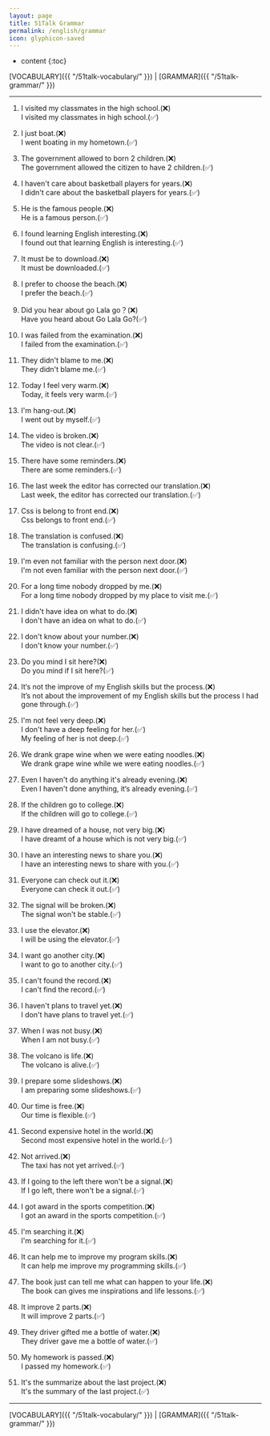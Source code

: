 ```yaml
---
layout: page
title: 51Talk Grammar
permalink: /english/grammar
icon: glyphicon-saved
---
```



* content
{:toc}

[VOCABULARY]({{ "/51talk-vocabulary/" }}) \|
[GRAMMAR]({{ "/51talk-grammar/" }})

---

1. I visited my classmates in the high school.(❌)  
I visited my classmates in high school.(✅)

2. I just boat.(❌)  
I went boating in my hometown.(✅)

3. The government allowed to born 2 children.(❌)  
The government allowed the citizen to have 2 children.(✅)

4. I haven't care about basketball players for years.(❌)   
I didn't care about the basketball players for years.(✅)

5. He is the famous people.(❌)    
He is a famous person.(✅)

6. I found learning English interesting.(❌)  
I found out that learning English is interesting.(✅)

7. It must be to download.(❌)  
It must be downloaded.(✅)

8. I prefer to choose the beach.(❌)  
I prefer the beach.(✅)

9. Did you hear about go Lala go？(❌)  
Have you heard about Go Lala Go?(✅)

10.  I was failed from the examination.(❌)  
I failed from the examination.(✅)

11. They didn't blame to me.(❌)  
They didn't blame me.(✅)

12. Today I feel very warm.(❌)  
Today, it feels very warm.(✅)

13. I'm hang-out.(❌)  
I went out by myself.(✅)

14. The video is broken.(❌)  
The video is not clear.(✅)

15. There have some reminders.(❌)  
There are some reminders.(✅)

16. The last week the editor has corrected our translation.(❌)  
Last week, the editor has corrected our translation.(✅)

17. Css is belong to front end.(❌)  
Css belongs to front end.(✅)

18. The translation is confused.(❌)  
The translation is confusing.(✅)

19. I'm even not familiar with the person next door.(❌)  
I'm not even familiar with the person next door.(✅)

20. For a long time nobody dropped by me.(❌)  
For a long time nobody dropped by my place to visit me.(✅)

21. I didn't have idea on what to do.(❌)  
I don't have an idea on what to do.(✅)

22. I don't know about your number.(❌)  
I don't know your number.(✅)

23. Do you mind I sit here?(❌)  
Do you mind if I sit here?(✅)

24. It‘s not the improve of my English skills but the process.(❌)  
It’s not about the improvement of my English skills but the process I had gone through.(✅)

25. I'm not feel very deep.(❌)  
I don't have a deep feeling for her.(✅)  
My feeling of her is not deep.(✅)

26. We drank grape wine when we were eating noodles.(❌)  
We drank grape wine while we were eating noodles.(✅)

26. Even I haven't do anything it's already evening.(❌)  
Even I haven't done anything, it‘s already evening.(✅)

27. If the children go to college.(❌)  
If the children will go to college.(✅)

28. I have dreamed of a house, not very big.(❌)  
I have dreamt of a house which is not very big.(✅)

29. I have an interesting news to share you.(❌)  
I have an interesting news to share with you.(✅)

30. Everyone can check out it.(❌)  
Everyone can check it out.(✅)

31. The signal will be broken.(❌)  
The signal won't be stable.(✅)

32. I use the elevator.(❌)  
I will be using the elevator.(✅)

33. I want go another city.(❌)  
I want to go to  another city.(✅)

34. I can't found the record.(❌)  
I can't find the record.(✅)

35. I haven't plans to travel yet.(❌)  
I don't have plans to travel yet.(✅)

36. When I was not busy.(❌)  
When I am not busy.(✅)

37. The volcano is life.(❌)  
The volcano is alive.(✅)

38. I prepare some slideshows.(❌)  
I am preparing some slideshows.(✅)

39. Our time is free.(❌)  
Our time is flexible.(✅)

40. Second expensive hotel in the world.(❌)  
Second most expensive hotel in the world.(✅)

41. Not arrived.(❌)  
The taxi has not yet arrived.(✅)

42. If I going to the left there won't be a signal.(❌)  
If I go left, there won't be a signal.(✅)

43. I got award in the sports competition.(❌)  
I got an award in the sports competition.(✅)

44. I'm searching it.(❌)  
I'm searching for it.(✅)

45. It can help me to improve my program skills.(❌)  
It can help me improve my programming skills.(✅)

46. The book just can tell me what can happen to your life.(❌)  
The book can gives me inspirations and life lessons.(✅)

47. It improve 2 parts.(❌)  
It will improve 2 parts.(✅)

48. They driver gifted me a bottle of water.(❌)  
They driver gave me a bottle of water.(✅)

49. My homework is passed.(❌)  
I passed my homework.(✅)

50. It's the summarize about the last project.(❌)  
It's the summary of the last project.(✅)




---

[VOCABULARY]({{ "/51talk-vocabulary/" }}) \|
[GRAMMAR]({{ "/51talk-grammar/" }})
